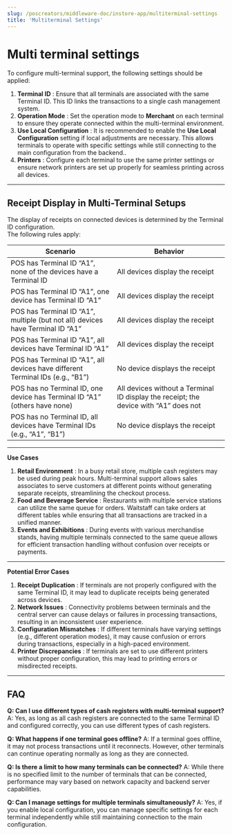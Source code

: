 ```yaml
---
slug: /poscreators/middleware-doc/instore-app/multiterminal-settings
title: 'Multiterminal Settings'
---
```


# Multi terminal settings

To configure multi-terminal support, the following settings should be applied:

1. **Terminal ID** :
    Ensure that all terminals are associated with the same Terminal ID. This ID links
    the transactions to a single cash management system.
2. **Operation Mode** :
    Set the operation mode to **Merchant** on each terminal to ensure they operate
    connected within the multi-terminal environment.
3. **Use Local Configuration** :
    It is recommended to enable the **Use Local Configuration** setting if local
    adjustments are necessary. This allows terminals to operate with specific
    settings while still connecting to the main configuration from the backend..
4. **Printers** :
    Configure each terminal to use the same printer settings or ensure network
    printers are set up properly for seamless printing across all devices.

---


## Receipt Display in Multi-Terminal Setups

The display of receipts on connected devices is determined by the Terminal ID configuration.  
The following rules apply:

| **Scenario** | **Behavior** |
|--------------|--------------|
| POS has Terminal ID “A1”, none of the devices have a Terminal ID | All devices display the receipt |
| POS has Terminal ID “A1”, one device has Terminal ID “A1” | All devices display the receipt |
| POS has Terminal ID “A1”, multiple (but not all) devices have Terminal ID “A1” | All devices display the receipt |
| POS has Terminal ID “A1”, all devices have Terminal ID “A1” | All devices display the receipt |
| POS has Terminal ID “A1”, all devices have different Terminal IDs (e.g., “B1”) | No device displays the receipt |
| POS has no Terminal ID, one device has Terminal ID “A1” (others have none) | All devices without a Terminal ID display the receipt; the device with “A1” does not |
| POS has no Terminal ID, all devices have Terminal IDs (e.g., “A1”, “B1”) | No device displays the receipt |

---

**Use Cases**

1. **Retail Environment** :
    In a busy retail store, multiple cash registers may be used during peak hours.
    Multi-terminal support allows sales associates to serve customers at different
    points without generating separate receipts, streamlining the checkout process.
2. **Food and Beverage Service** :
    Restaurants with multiple service stations can utilize the same queue for orders.
    Waitstaff can take orders at different tables while ensuring that all transactions
    are tracked in a unified manner.
3. **Events and Exhibitions** :
    During events with various merchandise stands, having multiple terminals
    connected to the same queue allows for efficient transaction handling without
    confusion over receipts or payments.


---


**Potential Error Cases**

1. **Receipt Duplication** :
    If terminals are not properly configured with the same Terminal ID, it may lead to
    duplicate receipts being generated across devices.
2. **Network Issues** :
    Connectivity problems between terminals and the central server can cause
    delays or failures in processing transactions, resulting in an inconsistent user
    experience.
3. **Configuration Mismatches** :
    If different terminals have varying settings (e.g., different operation modes), it
    may cause confusion or errors during transactions, especially in a high-paced
    environment.
4. **Printer Discrepancies** :
    If terminals are set to use different printers without proper configuration, this may
    lead to printing errors or misdirected receipts.

---

## FAQ

**Q: Can I use different types of cash registers with multi-terminal support?**
A: Yes, as long as all cash registers are connected to the same Terminal ID and
configured correctly, you can use different types of cash registers.

**Q: What happens if one terminal goes offline?**
A: If a terminal goes offline, it may not process transactions until it reconnects. However,
other terminals can continue operating normally as long as they are connected.

**Q: Is there a limit to how many terminals can be connected?**
A: While there is no specified limit to the number of terminals that can be connected,
performance may vary based on network capacity and backend server capabilities.

**Q: Can I manage settings for multiple terminals simultaneously?**
A: Yes, if you enable local configuration, you can manage specific settings for each
terminal independently while still maintaining connection to the main configuration.


